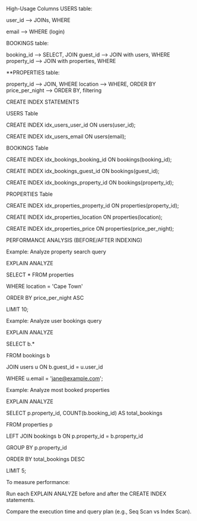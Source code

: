  High-Usage Columns
 USERS table:

  user_id --> JOINs, WHERE

  email --> WHERE (login)

 BOOKINGS table:

  booking_id --> SELECT, JOIN
  guest_id --> JOIN with users, WHERE
  property_id --> JOIN with properties, WHERE

**PROPERTIES table:

  property_id --> JOIN, WHERE
  location --> WHERE, ORDER BY
  price_per_night --> ORDER BY, filtering

 CREATE INDEX STATEMENTS

USERS Table

CREATE INDEX idx_users_user_id ON users(user_id);

CREATE INDEX idx_users_email ON users(email);

 BOOKINGS Table

CREATE INDEX idx_bookings_booking_id ON bookings(booking_id);

CREATE INDEX idx_bookings_guest_id ON bookings(guest_id);

CREATE INDEX idx_bookings_property_id ON bookings(property_id);

 PROPERTIES Table

CREATE INDEX idx_properties_property_id ON properties(property_id);

CREATE INDEX idx_properties_location ON properties(location);

CREATE INDEX idx_properties_price ON properties(price_per_night);

 PERFORMANCE ANALYSIS (BEFORE/AFTER INDEXING)

 Example: Analyze property search query

EXPLAIN ANALYZE

SELECT * FROM properties

WHERE location = 'Cape Town'

ORDER BY price_per_night ASC

LIMIT 10;

 Example: Analyze user bookings query

EXPLAIN ANALYZE

SELECT b.*

FROM bookings b

JOIN users u ON b.guest_id = u.user_id

WHERE u.email = '<jane@example.com>';

 Example: Analyze most booked properties

EXPLAIN ANALYZE

SELECT p.property_id, COUNT(b.booking_id) AS total_bookings

FROM properties p

LEFT JOIN bookings b ON p.property_id = b.property_id

GROUP BY p.property_id

ORDER BY total_bookings DESC

LIMIT 5;

 To measure performance:

Run each EXPLAIN ANALYZE before and after the CREATE INDEX statements.

Compare the execution time and query plan (e.g., Seq Scan vs Index Scan).
